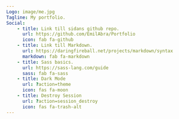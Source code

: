 ```yaml
---
Logo: image/me.jpg
Tagline: My portfolio.
Social:
    - title: Link till sidans github repo.
      url: https://github.com/EmilAbra/Portfolio
      icon: fab fa-github
    - title: Link till Markdown.
      url: https://daringfireball.net/projects/markdown/syntax
      markdown: fab fa-markdown
    - title: Sass basics.
      url: https://sass-lang.com/guide
      sass: fab fa-sass
    - title: Dark Mode
      url: ?action=theme
      icon: fas fa-moon
    - title: Destroy Session
      url: ?action=session_destroy
      icon: fas fa-trash-alt
---
```

